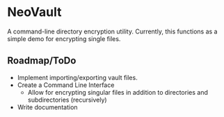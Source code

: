 # NeoVault 
A command-line directory encryption utility. Currently, this functions as a simple demo for encrypting single files.

## Roadmap/ToDo
- Implement importing/exporting vault files.
- Create a Command Line Interface
  - Allow for encrypting singular files in addition to directories and subdirectories (recursively)
- Write documentation 
